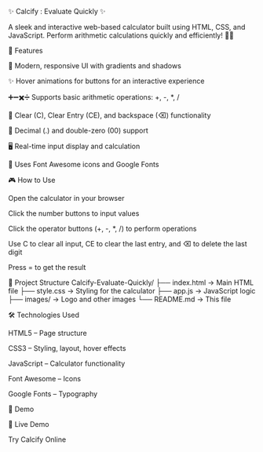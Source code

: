 ✨ Calcify : Evaluate Quickly ✨

A sleek and interactive web-based calculator built using HTML, CSS, and JavaScript.
Perform arithmetic calculations quickly and efficiently! 🧮💡

🚀 Features

🎨 Modern, responsive UI with gradients and shadows

✨ Hover animations for buttons for an interactive experience

➕➖✖️➗ Supports basic arithmetic operations: +, -, *, /

🧹 Clear (C), Clear Entry (CE), and backspace (⌫) functionality

🔢 Decimal (.) and double-zero (00) support

🖥 Real-time input display and calculation

🎨 Uses Font Awesome icons and Google Fonts

🎮 How to Use

Open the calculator in your browser

Click the number buttons to input values

Click the operator buttons (+, -, *, /) to perform operations

Use C to clear all input, CE to clear the last entry, and ⌫ to delete the last digit

Press = to get the result

📂 Project Structure
Calcify-Evaluate-Quickly/
├── index.html       → Main HTML file
├── style.css        → Styling for the calculator
├── app.js           → JavaScript logic
├── images/          → Logo and other images
└── README.md        → This file

🛠 Technologies Used

HTML5 – Page structure

CSS3 – Styling, layout, hover effects

JavaScript – Calculator functionality

Font Awesome – Icons

Google Fonts – Typography

📸 Demo

🔗 Live Demo 

Try Calcify Online
